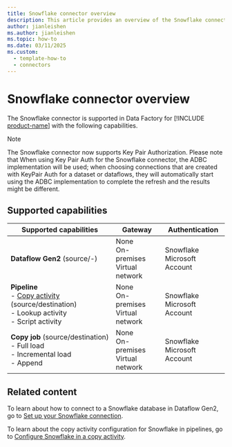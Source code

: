 ```yaml
---
title: Snowflake connector overview
description: This article provides an overview of the Snowflake connector in Microsoft Fabric.
author: jianleishen
ms.author: jianleishen
ms.topic: how-to
ms.date: 03/11/2025
ms.custom:
  - template-how-to
  - connectors
---
```


# Snowflake connector overview

The Snowflake connector is supported in Data Factory for [!INCLUDE [product-name](../includes/product-name.md)] with the following capabilities.

> [!NOTE]
> The Snowflake connector now supports Key Pair Authorization. Please note that When using Key Pair Auth for the Snowflake connector, the ADBC implementation will be used; when choosing connections that are created with KeyPair Auth for a dataset or dataflows, they will automatically start using the ADBC implementation to complete the refresh and the results might be different. 

## Supported capabilities

| Supported capabilities| Gateway | Authentication|
|---------| --------| --------|
| **Dataflow Gen2** (source/-)|None<br> On-premises<br> Virtual network |Snowflake<br> Microsoft Account |
| **Pipeline**<br>- [Copy activity](connector-snowflake-copy-activity.md) (source/destination) <br>- Lookup activity  <br>- Script activity |None<br> On-premises<br> Virtual network |Snowflake<br> Microsoft Account |
| **Copy job** (source/destination) <br>- Full load<br>- Incremental load<br>- Append |None<br> On-premises<br> Virtual network |Snowflake<br> Microsoft Account |

## Related content

To learn about how to connect to a Snowflake database in Dataflow Gen2, go to [Set up your Snowflake connection](connector-snowflake.md).


To learn about the copy activity configuration for Snowflake in pipelines, go to [Configure Snowflake in a copy activity](connector-snowflake-copy-activity.md).

